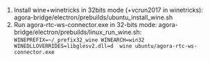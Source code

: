 1. Install wine+winetricks in 32bits mode (+vcrun2017 in winetricks): agora-bridge/electron/prebuilds/ubuntu_install_wine.sh
2. Run agora-rtc-ws-connector.exe in 32-bits mode: agora-bridge/electron/prebuilds/linux_run_wine.sh:
```WINEPREFIX=~/_prefix32_wine WINEARCH=win32 WINEDLLOVERRIDES=libglesv2.dll=d  wine ubuntu/agora-rtc-ws-connector.exe```
